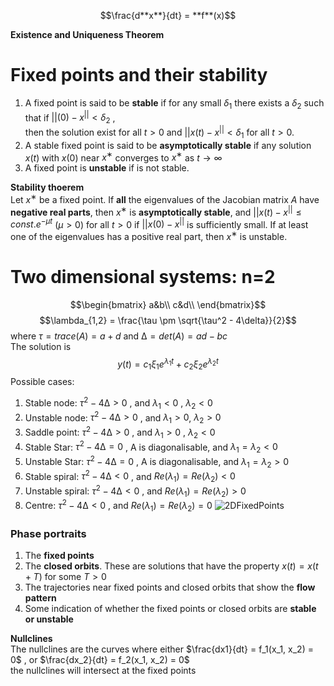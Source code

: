 $$\frac{d**x**}{dt} = **f**(x)$$

**Existence and Uniqueness Theorem**
# Fixed points and their stability
1. A fixed point is said to be **stable** if for any small $δ_1$ there exists a $δ_2$ such that if $||(0) − x^|| <δ_2$ ,  
then the solution exist for all $t > 0$ and $||x(t) − x^|| < δ_1$ for all $t > 0$.
2. A stable fixed point is said to be **asymptotically stable** if any solution $x(t)$ with $x(0)$ near $x^∗$ converges to $x^∗$ as $t → ∞$  
3. A fixed point is **unstable** if is not stable.

**Stability thoerem**  
Let $x^∗$ be a fixed point. If **all** the eigenvalues of the Jacobian matrix $A$ have **negative real parts**, then $x^∗$ is **asymptotically stable**, and $||x(t)−x^|| ≤ const.e^{−µt}$ $(µ > 0)$ for all $t > 0$ if $||x(0)−x^||$ is sufficiently small. If at least one of the eigenvalues has a positive real part, then $x^∗$ is unstable.  


# Two dimensional systems: n=2
$$\begin{bmatrix}
a&b\\
c&d\\
\end{bmatrix}$$
$$\lambda_{1,2} = \frac{\tau \pm \sqrt{\tau^2 - 4\delta}}{2}$$
where $τ = trace(A) = a + d$ and $∆ = det(A) = ad − bc$  
The solution is   
$$y(t) = c_1ξ_1e^{λ_1t} + c_2ξ_2e^{λ_2t}$$
Possible cases:  
1. Stable node: $τ^2 − 4∆ > 0$ , and $λ_1 < 0$ , $λ_2 < 0$  
2. Unstable node: $τ^2 − 4∆ > 0$ , and $λ_1 > 0$, $λ_2 > 0$  
3. Saddle point: $τ^2 − 4∆ > 0$ , and $λ_1 > 0$ , $λ_2 < 0$   
4. Stable Star: $τ^2 − 4∆ = 0$ , A is diagonalisable, and $λ_1 = λ_2 < 0$   
5. Unstable Star: $τ^2 − 4∆ = 0$ , A is diagonalisable, and $λ_1 = λ_2 > 0$  
6. Stable spiral: $τ^2 − 4∆ < 0$ , and $Re(λ_1) = Re(λ_2) < 0$  
7. Unstable spiral: $τ^2 − 4∆ < 0$ , and $Re(λ_1) = Re(λ_2) > 0$  
8. Centre: $τ^2 − 4∆ < 0$ , and $Re(λ_1) = Re(λ_2) = 0$
![2DFixedPoints](https://github.com/zyw020927/Mathematical-Biology/assets/142278231/4095f56f-1505-435a-9321-a4d6bdbaea7f)

### Phase portraits
1. The **fixed points**  
2. The **closed orbits**. These are solutions that have the property $x(t) = x(t + T)$ for some $T > 0$  
3. The trajectories near fixed points and closed orbits that show the **flow pattern**  
4. Some indication of whether the fixed points or closed orbits are **stable or unstable**
    
**Nullclines**  
The nullclines are the curves where either $\frac{dx1}{dt} = f_1(x_1, x_2) = 0$ , or  $\frac{dx_2}{dt} = f_2(x_1, x_2) = 0$      
the nullclines will intersect at the fixed points  


